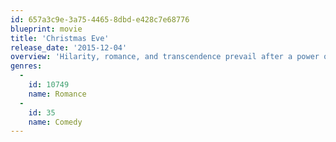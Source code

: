 ```yaml
---
id: 657a3c9e-3a75-4465-8dbd-e428c7e68776
blueprint: movie
title: 'Christmas Eve'
release_date: '2015-12-04'
overview: 'Hilarity, romance, and transcendence prevail after a power outage traps six different groups of New Yorkers inside elevators on Christmas Eve.'
genres:
  -
    id: 10749
    name: Romance
  -
    id: 35
    name: Comedy
---
```

